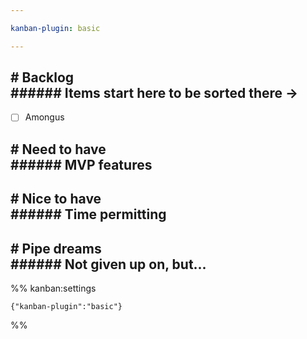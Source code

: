 ```yaml
---

kanban-plugin: basic

---
```


## # Backlog<br>###### Items start here to be sorted there ->

- [ ] Amongus


## # Need to have<br>###### MVP features



## # Nice to have<br>###### Time permitting



## # Pipe dreams<br>###### Not given up on, but...





%% kanban:settings
```
{"kanban-plugin":"basic"}
```
%%